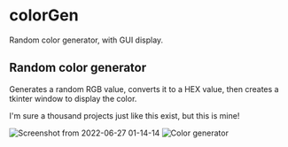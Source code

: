 # colorGen
Random color generator, with GUI display.

## Random color generator

Generates a random RGB value, converts it to a HEX value, then creates a tkinter window to display the color.

I'm sure a thousand projects just like this exist, but this is mine!

![Screenshot from 2022-06-27 01-14-14](https://user-images.githubusercontent.com/108022961/175881215-d8cccf3d-3eb0-4fad-bffe-a11278980956.png)
![Color generator](https://user-images.githubusercontent.com/108022961/175881219-bb631c53-e615-47c9-ae19-897db985369a.png)
